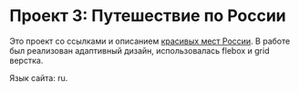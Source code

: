 # Проект 3: Путешествие по России

Это проект со ссылками и описанием [красивых мест России](https://some-body228.github.io/russian-travel/index.html). В работе был реализован адаптивный дизайн, использовалась flebox и grid верстка.

Язык сайта: ru.
